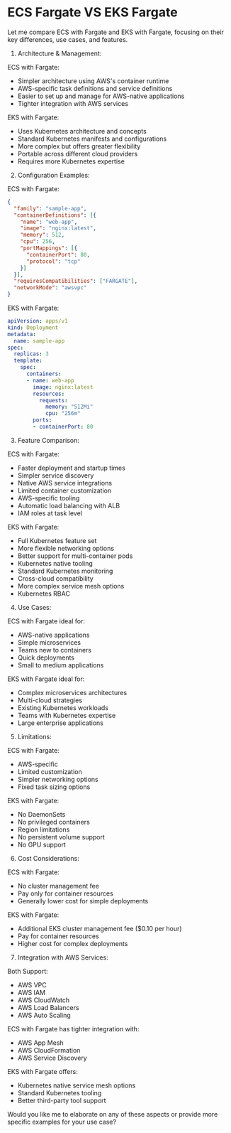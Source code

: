 # ECS Fargate VS EKS Fargate

Let me compare ECS with Fargate and EKS with Fargate, focusing on their key differences, use cases, and features.

1. Architecture & Management:

ECS with Fargate:

* Simpler architecture using AWS's container runtime
* AWS-specific task definitions and service definitions
* Easier to set up and manage for AWS-native applications
* Tighter integration with AWS services

EKS with Fargate:

* Uses Kubernetes architecture and concepts
* Standard Kubernetes manifests and configurations
* More complex but offers greater flexibility
* Portable across different cloud providers
* Requires more Kubernetes expertise

2. Configuration Examples:

ECS with Fargate:

```json
{
  "family": "sample-app",
  "containerDefinitions": [{
    "name": "web-app",
    "image": "nginx:latest",
    "memory": 512,
    "cpu": 256,
    "portMappings": [{
      "containerPort": 80,
      "protocol": "tcp"
    }]
  }],
  "requiresCompatibilities": ["FARGATE"],
  "networkMode": "awsvpc"
}
```

EKS with Fargate:

```yaml
apiVersion: apps/v1
kind: Deployment
metadata:
  name: sample-app
spec:
  replicas: 3
  template:
    spec:
      containers:
      - name: web-app
        image: nginx:latest
        resources:
          requests:
            memory: "512Mi"
            cpu: "256m"
        ports:
        - containerPort: 80
```

3. Feature Comparison:

ECS with Fargate:

* Faster deployment and startup times
* Simpler service discovery
* Native AWS service integrations
* Limited container customization
* AWS-specific tooling
* Automatic load balancing with ALB
* IAM roles at task level

EKS with Fargate:

* Full Kubernetes feature set
* More flexible networking options
* Better support for multi-container pods
* Kubernetes native tooling
* Standard Kubernetes monitoring
* Cross-cloud compatibility
* More complex service mesh options
* Kubernetes RBAC

4. Use Cases:

ECS with Fargate ideal for:

* AWS-native applications
* Simple microservices
* Teams new to containers
* Quick deployments
* Small to medium applications

EKS with Fargate ideal for:

* Complex microservices architectures
* Multi-cloud strategies
* Existing Kubernetes workloads
* Teams with Kubernetes expertise
* Large enterprise applications

5. Limitations:

ECS with Fargate:

* AWS-specific
* Limited customization
* Simpler networking options
* Fixed task sizing options

EKS with Fargate:

* No DaemonSets
* No privileged containers
* Region limitations
* No persistent volume support
* No GPU support

6. Cost Considerations:

ECS with Fargate:

* No cluster management fee
* Pay only for container resources
* Generally lower cost for simple deployments

EKS with Fargate:

* Additional EKS cluster management fee ($0.10 per hour)
* Pay for container resources
* Higher cost for complex deployments

7. Integration with AWS Services:

Both Support:

* AWS VPC
* AWS IAM
* AWS CloudWatch
* AWS Load Balancers
* AWS Auto Scaling

ECS with Fargate has tighter integration with:

* AWS App Mesh
* AWS CloudFormation
* AWS Service Discovery

EKS with Fargate offers:

* Kubernetes native service mesh options
* Standard Kubernetes tooling
* Better third-party tool support

Would you like me to elaborate on any of these aspects or provide more specific examples for your use case?
